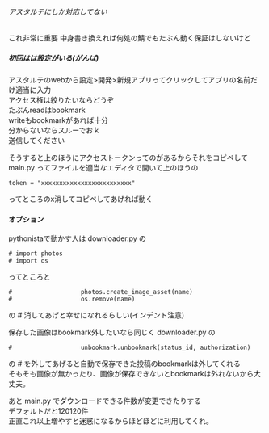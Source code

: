 ###### アスタルテにしか対応してない
これ非常に重要
中身書き換えれば何処の鯖でもたぶん動く保証はしないけど

##### 初回はは設定がいる(がんば)
アスタルテのwebから設定>開発>新規アプリってクリックしてアプリの名前だけ適当に入力  
アクセス権は絞りたいならどうぞ  
たぶんreadはbookmark  
writeもbookmarkがあれば十分  
分からないならスルーでおｋ  
送信してください

そうすると上のほうにアクセストークンってのがあるからそれをコピペして  
main.py ってファイルを適当なエディタで開いて上のほうの  
```
token = "xxxxxxxxxxxxxxxxxxxxxxxxx"
```  
ってところのx消してコピペしてあげれば動く

#### オプション
pythonistaで動かす人は downloader.py の  
```
# import photos
# import os
```
ってところと
```
#					photos.create_image_asset(name)
#					os.remove(name)
```
の # 消してあげと幸せになれるらしい(インデント注意)


保存した画像はbookmark外したいなら同じく downloader.py の  
```
#					unbookmark.unbookmark(status_id, authorization)
```
の # を外してあげると自動で保存できた投稿のbookmarkは外してくれる  
そもそも画像が無かったり、画像が保存できないとbookmarkは外れないから大丈夫。  

あと main.py でダウンロードできる件数が変更できたりする  
デフォルトだと120120件  
正直これ以上増やすと迷惑になるからほどほどに利用してくれ。  